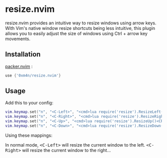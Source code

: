 # resize.nvim
resize.nvim provides an intuitive way to resize windows using arrow keys. With Vim's native window resize shortcuts being less intuitive, this plugin allows you to easily adjust the size of windows using Ctrl + arrow key movements.

## Installation
[packer.nvim](https://github.com/wbthomason/packer.nvim) :
```lua
use {'0xm4n/resize.nvim'}
```

## Usage
Add this to your config:
```lua
vim.keymap.set("n", "<C-Left>", "<cmd>lua require('resize').ResizeLeft()<CR>", {silent=true})
vim.keymap.set("n", "<C-Right>", "<cmd>lua require('resize').ResizeRight()<CR>", {silent=true})
vim.keymap.set("n", "<C-Up>", "<cmd>lua require('resize').ResizeUp()<CR>", {silent=true})
vim.keymap.set("n", "<C-Down>", "<cmd>lua require('resize').ResizeDown()<CR>", {silent=true})

```
Using these mappings:

In normal mode, <kbd>\<C-Left\></kbd> will resize the current window to the left. <kbd>\<C-Right\></kbd> will resize the current window to the right...
